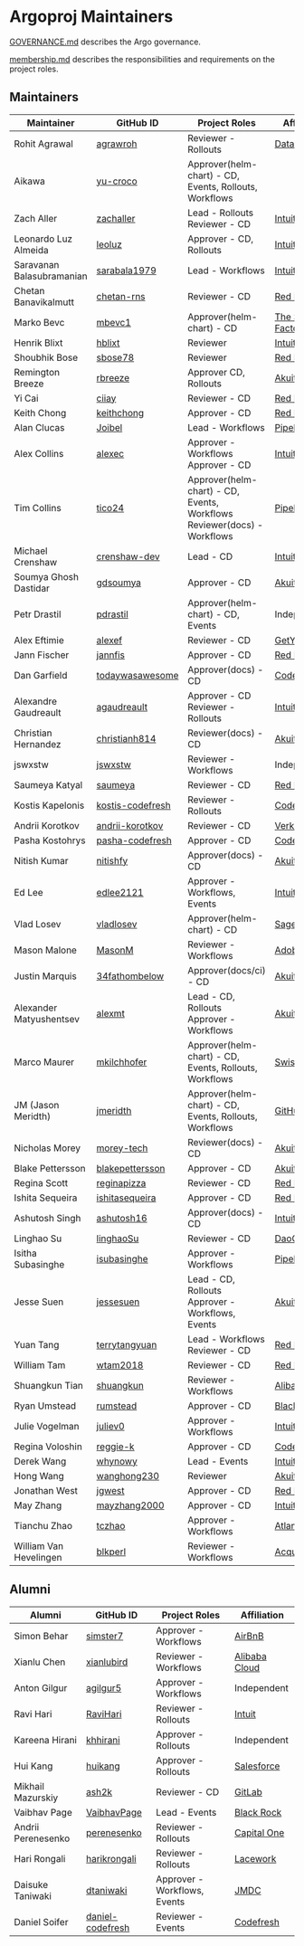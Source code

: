 # Argoproj Maintainers

[GOVERNANCE.md](https://github.com/argoproj/argoproj/blob/master/community/GOVERNANCE.md) describes the Argo governance.

[membership.md](https://github.com/argoproj/argoproj/blob/master/community/membership.md) describes the responsibilities and requirements on the project roles.

## Maintainers

| Maintainer                | GitHub ID                                               | Project Roles                                                                | Affiliation                                          |
| ------------------------- | ------------------------------------------------------- | ---------------------------------------------------------------------------- | ---------------------------------------------------- |
| Rohit Agrawal             | [agrawroh](https://github.com/agrawroh)                 | Reviewer - Rollouts                                                          | [Databricks](https://databricks.com/)                |
| Aikawa                    | [yu-croco](https://github.com/yu-croco)                 | Approver(helm-chart) - CD, Events, Rollouts, Workflows                       |                                                      |
| Zach Aller                | [zachaller](https://github.com/zachaller)               | Lead - Rollouts <br/>Reviewer - CD                                           | [Intuit](https://www.github.com/intuit/)             |
| Leonardo Luz Almeida      | [leoluz](https://github.com/leoluz)                     | Approver - CD, Rollouts                                                      | [Intuit](https://www.github.com/intuit/)             |
| Saravanan Balasubramanian | [sarabala1979](https://github.com/sarabala1979)         | Lead - Workflows                                                             | [Intuit](https://www.github.com/intuit/)             |
| Chetan Banavikalmutt      | [chetan-rns](https://github.com/chetan-rns)             | Reviewer - CD                                                                | [Red Hat](https://www.github.com/redhat/)            |
| Marko Bevc                | [mbevc1](https://github.com/mbevc1)                     | Approver(helm-chart) - CD                                                    | [The Scale Factory](https://github.com/scalefactory) |
| Henrik Blixt              | [hblixt](https://github.com/hblixt)                     | Reviewer                                                                     | [Intuit](https://www.github.com/intuit/)             |
| Shoubhik Bose             | [sbose78](https://github.com/sbose78)                   | Reviewer                                                                     | [Red Hat](https://www.github.com/redhat/)            |
| Remington Breeze          | [rbreeze](https://github.com/rbreeze)                   | Approver CD, Rollouts                                                        | [Akuity](https://akuity.io/)                         |
| Yi Cai                    | [ciiay](https://github.com/ciiay)                       | Reviewer - CD                                                                | [Red Hat](https://www.github.com/redhat/)            |
| Keith Chong               | [keithchong](https://github.com/keithchong)             | Approver - CD                                                                | [Red Hat](https://www.github.com/redhat/)            |
| Alan Clucas               | [Joibel](https://github.com/Joibel)                     | Lead - Workflows                                                             | [Pipekit](https://www.pipekit.io/)                   |
| Alex Collins              | [alexec](https://github.com/alexec)                     | Approver - Workflows <br/>Approver - CD                                      | [Intuit](https://www.github.com/intuit/)             |
| Tim Collins               | [tico24](https://github.com/tico24)                     | Approver(helm-chart) - CD, Events, Workflows<br />Reviewer(docs) - Workflows | [Pipekit](https://pipekit.io/)                       |
| Michael Crenshaw          | [crenshaw-dev](https://github.com/crenshaw-dev)         | Lead - CD                                                                    | [Intuit](https://www.github.com/intuit/)             |
| Soumya Ghosh Dastidar     | [gdsoumya](https://github.com/gdsoumya)                 | Approver - CD                                                                | [Akuity](https://akuity.io/)                         |
| Petr Drastil              | [pdrastil](https://github.com/pdrastil)                 | Approver(helm-chart) - CD, Events                                            | Independent                                          |
| Alex Eftimie              | [alexef](https://github.com/alexef)                     | Reviewer - CD                                                                | [GetYourGuide](https://www.getyourguide.com/)        |
| Jann Fischer              | [jannfis](https://github.com/jannfis)                   | Approver - CD                                                                | [Red Hat](https://www.github.com/redhat/)            |
| Dan Garfield              | [todaywasawesome](https://github.com/todaywasawesome)   | Approver(docs) - CD                                                          | [Codefresh](https://www.github.com/codefresh/)       |
| Alexandre Gaudreault      | [agaudreault](https://github.com/agaudreault)           | Approver - CD <br/>Reviewer - Rollouts                                       | [Intuit](https://www.github.com/intuit/)             |
| Christian Hernandez       | [christianh814](https://github.com/christianh814)       | Reviewer(docs) - CD                                                          | [Akuity](https://akuity.io/)                         |
| jswxstw                   | [jswxstw](https://github.com/jswxstw)                   | Reviewer - Workflows                                                         | Independent                                          |
| Saumeya Katyal            | [saumeya](https://github.com/saumeya)                   | Reviewer - CD                                                                | [Red Hat](https://www.github.com/redhat/)            |
| Kostis Kapelonis          | [kostis-codefresh](https://github.com/kostis-codefresh) | Reviewer - Rollouts                                                          | [Codefresh](https://www.github.com/codefresh/)       |
| Andrii Korotkov           | [andrii-korotkov](https://github.com/andrii-korotkov)   | Reviewer - CD                                                                | [Verkada](https://www.verkada.com/)                  |
| Pasha Kostohrys           | [pasha-codefresh](https://github.com/pasha-codefresh)   | Approver - CD                                                                | [Codefresh](https://www.github.com/codefresh/)       |
| Nitish Kumar              | [nitishfy](https://github.com/nitishfy)                 | Approver(docs) - CD                                                          | [Akuity](https://akuity.io/)                         |
| Ed Lee                    | [edlee2121](https://github.com/edlee2121)               | Approver - Workflows, Events                                                 | [Intuit](https://www.github.com/intuit/)             |
| Vlad Losev                | [vladlosev](https://github.com/vladlosev)               | Approver(helm-chart) - CD                                                    | [Sage Intacct](https://github.com/intacct)           |
| Mason Malone              | [MasonM](https://github.com/MasonM)                     | Reviewer - Workflows                                                         | [Adobe](https://www.adobe.com/)                      |
| Justin Marquis            | [34fathombelow](https://github.com/34fathombelow)       | Approver(docs/ci) - CD                                                       | [Akuity](https://akuity.io/)                         |
| Alexander Matyushentsev   | [alexmt](https://github.com/alexmt)                     | Lead - CD, Rollouts <br/>Approver - Workflows                                | [Akuity](https://akuity.io/)                         |
| Marco Maurer              | [mkilchhofer](https://github.com/mkilchhofer)           | Approver(helm-chart) - CD, Events, Rollouts, Workflows                       | [Swiss Post](https://post.ch/)                       |
| JM (Jason Meridth)        | [jmeridth](https://github.com/jmeridth)                 | Approver(helm-chart) - CD, Events, Rollouts, Workflows                       | [GitHub](https://github.com/)                        |
| Nicholas Morey            | [morey-tech](https://github.com/morey-tech)             | Reviewer(docs) - CD                                                          | [Akuity](https://akuity.io/)                         |
| Blake Pettersson          | [blakepettersson](https://github.com/blakepettersson)   | Approver - CD                                                                | [Akuity](https://akuity.io/)                         |
| Regina Scott              | [reginapizza](https://github.com/reginapizza)           | Reviewer - CD                                                                | [Red Hat](https://www.github.com/redhat/)            |
| Ishita Sequeira           | [ishitasequeira](https://github.com/ishitasequeira)     | Approver - CD                                                                | [Red Hat](https://www.github.com/redhat/)            |
| Ashutosh Singh            | [ashutosh16](https://github.com/ashutosh16)             | Approver(docs) - CD                                                          | [Intuit](https://www.github.com/intuit/)             |
| Linghao Su                | [linghaoSu](https://github.com/linghaoSu)               | Reviewer - CD                                                                | [DaoCloud](https://daocloud.io)                      |
| Isitha Subasinghe         | [isubasinghe](https://github.com/isubasinghe)           | Approver - Workflows                                                         | [Pipekit](https://pipekit.io/)                       |
| Jesse Suen                | [jessesuen](https://github.com/jessesuen)               | Lead - CD, Rollouts <br/>Approver - Workflows, Events                        | [Akuity](https://akuity.io/)                         |
| Yuan Tang                 | [terrytangyuan](https://github.com/terrytangyuan)       | Lead - Workflows <br/>Reviewer - CD                                          | [Red Hat](https://www.github.com/redhat/)            |
| William Tam               | [wtam2018](https://github.com/wtam2018)                 | Reviewer - CD                                                                | [Red Hat](https://www.github.com/redhat/)            |
| Shuangkun Tian            | [shuangkun](https://github.com/shuangkun)               | Reviewer - Workflows                                                         | [Alibaba Cloud](https://github.com/aliyun)           |
| Ryan Umstead              | [rumstead](https://github.com/rumstead)                 | Approver - CD                                                                | [Black Rock](https://www.github.com/blackrock/)      |
| Julie Vogelman            | [juliev0](https://github.com/juliev0)                   | Approver - Workflows                                                         | [Intuit](https://www.github.com/intuit/)             |
| Regina Voloshin           | [reggie-k](https://github.com/reggie-k)                 | Approver - CD                                                                | [Codefresh](https://www.github.com/codefresh/)       |
| Derek Wang                | [whynowy](https://github.com/whynowy)                   | Lead - Events                                                                | [Intuit](https://www.github.com/intuit/)             |
| Hong Wang                 | [wanghong230](https://github.com/wanghong230)           | Reviewer                                                                     | [Akuity](https://akuity.io/)                         |
| Jonathan West             | [jgwest](https://github.com/jgwest)                     | Approver - CD                                                                | [Red Hat](https://www.github.com/redhat/)            |
| May Zhang                 | [mayzhang2000](https://github.com/mayzhang2000)         | Approver - CD                                                                | [Intuit](https://www.github.com/intuit/)             |
| Tianchu Zhao              | [tczhao](https://github.com/tczhao)                     | Approver - Workflows                                                         | [Atlan](https://atlan.com/)                          |
| William Van Hevelingen    | [blkperl](https://github.com/blkperl)                   | Reviewer - Workflows                                                         | [Acquia](https://github.com/acquia)                  |

## Alumni

| Alumni             | GitHub ID                                               | Project Roles                | Affiliation                                     |
| ------------------ | ------------------------------------------------------- | ---------------------------- | ----------------------------------------------- |
| Simon Behar        | [simster7](https://github.com/simster7)                 | Approver - Workflows         | [AirBnB](https://www.github.com/airbnb/)        |
| Xianlu Chen        | [xianlubird](https://github.com/xianlubird)             | Reviewer - Workflows         | [Alibaba Cloud](https://github.com/aliyun)      |
| Anton Gilgur       | [agilgur5](https://github.com/agilgur5)                 | Approver - Workflows         | Independent                                     |
| Ravi Hari          | [RaviHari](https://github.com/RaviHari)                 | Reviewer - Rollouts          | [Intuit](https://www.github.com/intuit/)        |
| Kareena Hirani     | [khhirani](https://github.com/khhirani)                 | Approver - Rollouts          | Independent                                     |
| Hui Kang           | [huikang](https://github.com/huikang)                   | Approver - Rollouts          | [Salesforce](https://salesforce.com/)           |
| Mikhail Mazurskiy  | [ash2k](https://github.com/ash2k)                       | Reviewer - CD                | [GitLab](https://www.github.com/gitlab/)        |
| Vaibhav Page       | [VaibhavPage](https://github.com/VaibhavPage)           | Lead - Events                | [Black Rock](https://www.github.com/blackrock/) |
| Andrii Perenesenko | [perenesenko](https://github.com/perenesenko)           | Reviewer - Rollouts          | [Capital One](https://github.com/capitalone/)   |
| Hari Rongali       | [harikrongali](https://github.com/harikrongali)         | Reviewer - Rollouts          | [Lacework](https://github.com/lacework)         |
| Daisuke Taniwaki   | [dtaniwaki](https://github.com/dtaniwaki)               | Approver - Workflows, Events | [JMDC](https://www.jmdc.co.jp/en/)              |
| Daniel Soifer      | [daniel-codefresh](https://github.com/daniel-codefresh) | Reviewer - Events            | [Codefresh](https://www.github.com/codefresh/)  |
